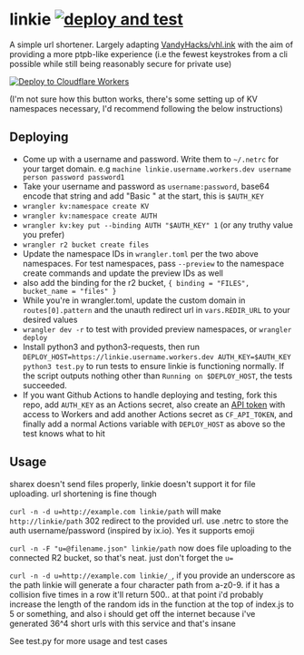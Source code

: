 linkie [![deploy and test](https://github.com/alyssadev/linkie/actions/workflows/main.yml/badge.svg)](https://github.com/alyssadev/linkie/actions/workflows/main.yml)
======

A simple url shortener. Largely adapting [VandyHacks/vhl.ink](https://github.com/VandyHacks/vhl.ink) with the aim of providing a more ptpb-like experience (i.e the fewest keystrokes from a cli possible while still being reasonably secure for private use)

[![Deploy to Cloudflare Workers](https://deploy.workers.cloudflare.com/button)](https://deploy.workers.cloudflare.com/?url=https://github.com/alyssadev/linkie)

(I'm not sure how this button works, there's some setting up of KV namespaces necessary, I'd recommend following the below instructions)

Deploying
---------

* Come up with a username and password. Write them to `~/.netrc` for your target domain. e.g `machine linkie.username.workers.dev username person password password1`
* Take your username and password as `username:password`, base64 encode that string and add "Basic " at the start, this is `$AUTH_KEY`
* `wrangler kv:namespace create KV`
* `wrangler kv:namespace create AUTH`
* `wrangler kv:key put --binding AUTH "$AUTH_KEY" 1` (or any truthy value you prefer)
* `wrangler r2 bucket create files`
* Update the namespace IDs in `wrangler.toml` per the two above namespaces. For test namespaces, pass `--preview` to the namespace create commands and update the preview IDs as well
* also add the binding for the r2 bucket, `{ binding = "FILES", bucket_name = "files" }`
* While you're in wrangler.toml, update the custom domain in `routes[0].pattern` and the unauth redirect url in `vars.REDIR_URL` to your desired values
* `wrangler dev -r` to test with provided preview namespaces, or `wrangler deploy`
* Install python3 and python3-requests, then run `DEPLOY_HOST=https://linkie.username.workers.dev AUTH_KEY=$AUTH_KEY python3 test.py` to run tests to ensure linkie is functioning normally. If the script outputs nothing other than `Running on $DEPLOY_HOST`, the tests succeeded.
* If you want Github Actions to handle deploying and testing, fork this repo, add `AUTH_KEY` as an Actions secret, also create an [API token](https://dash.cloudflare.com/profile/api-tokens) with access to Workers and add another Actions secret as `CF_API_TOKEN`, and finally add a normal Actions variable with `DEPLOY_HOST` as above so the test knows what to hit

Usage
-----

sharex doesn't send files properly, linkie doesn't support it for file uploading. url shortening is fine though

`curl -n -d u=http://example.com linkie/path` will make `http://linkie/path` 302 redirect to the provided url. use .netrc to store the auth username/password (inspired by ix.io). Yes it supports emoji

`curl -n -F "u=@filename.json" linkie/path` now does file uploading to the connected R2 bucket, so that's neat. just don't forget the `u=`

`curl -n -d u=http://example.com linkie/_`, if you provide an underscore as the path linkie will generate a four character path from a-z0-9. if it has a collision five times in a row it'll return 500.. at that point i'd probably increase the length of the random ids in the function at the top of index.js to 5 or something, and also i should get off the internet because i've generated 36^4 short urls with this service and that's insane

See test.py for more usage and test cases
